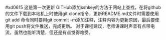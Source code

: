 #xd0615
这是第一次更新
GITHub添加sshkey的方法于网站上查找，在将github的文件下载到本地机上时使用git clone指令，更新README.md文件时需要使用git add 命令同时要用git commit -m添加注释，注释内容为更新原因，最后要使用git push将文件推送，完成更新。
对于课程建议，老师讲课时声音有点带电流，虽然也能听清楚，但还是有点觉得难受。

